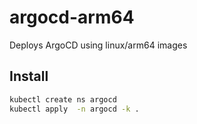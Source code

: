 # argocd-arm64

Deploys ArgoCD using linux/arm64 images

## Install

```bash
kubectl create ns argocd
kubectl apply  -n argocd -k .
```
